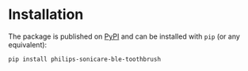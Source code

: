 # Installation

The package is published on [PyPI](https://pypi.org/project/philips-sonicare-ble-toothbrush/) and can be installed with `pip` (or any equivalent):

```bash
pip install philips-sonicare-ble-toothbrush
```
